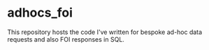 # adhocs_foi
This repository hosts the code I've written for bespoke ad-hoc data requests and also FOI responses in SQL. 
